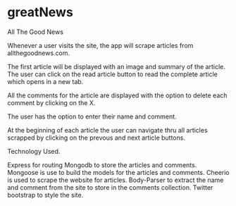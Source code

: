 # greatNews
All The Good News

Whenever a user visits the site, the app will scrape articles from allthegoodnews.com.

The first article will be displayed with an image and summary of the article. The user can click on the read article button to read the complete article which opens in a new tab.

All the comments for the article are displayed with the option to delete each comment by clicking on the X.

The user has the option to enter their name and comment.

At the beginning of each article the user can navigate thru all articles scrapped by clicking on the prevous and next article buttons.

Technology Used.

Express for routing Mongodb to store the articles and comments. Mongoose is use to build the models for the articles and comments. Cheerio is used to scrape the website for articles. Body-Parser to extract the name and comment from the site to store in the comments collection. Twitter bootstrap to style the site.

